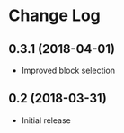 # Change Log

<a name="0.3.1"></a>
## 0.3.1 (2018-04-01)
- Improved block selection
 
## 0.2 (2018-03-31)
- Initial release